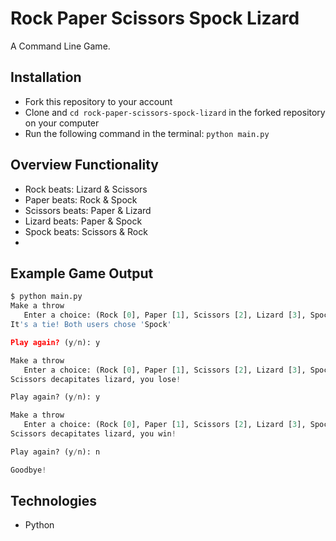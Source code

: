 # Rock Paper Scissors Spock Lizard

A Command Line Game.

## Installation

- Fork this repository to your account
- Clone and ```cd rock-paper-scissors-spock-lizard``` in the forked repository on your computer
- Run the following command in the terminal: ```python main.py```


## Overview Functionality

- Rock beats: Lizard & Scissors
- Paper beats: Rock & Spock
- Scissors beats: Paper & Lizard
- Lizard beats: Paper & Spock
- Spock beats: Scissors & Rock
- 
## Example Game Output

```python
$ python main.py 
Make a throw
   Enter a choice: (Rock [0], Paper [1], Scissors [2], Lizard [3], Spock [4]):  4
It's a tie! Both users chose 'Spock'

Play again? (y/n): y

Make a throw
   Enter a choice: (Rock [0], Paper [1], Scissors [2], Lizard [3], Spock [4]):  3
Scissors decapitates lizard, you lose!

Play again? (y/n): y

Make a throw
   Enter a choice: (Rock [0], Paper [1], Scissors [2], Lizard [3], Spock [4]):  2
Scissors decapitates lizard, you win!

Play again? (y/n): n

Goodbye!
```


## Technologies

- Python